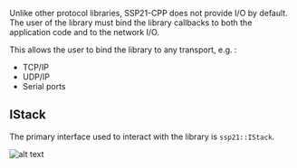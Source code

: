 

Unlike other protocol libraries, SSP21-CPP does not provide I/O by default. The user of the library must bind
the library callbacks to both the application code and to the network I/O.

This allows the user to bind the library to any transport, e.g. :

* TCP/IP
* UDP/IP
* Serial ports

## IStack

The primary interface used to interact with the library is `ssp21::IStack`.

![alt text](../../images/stack.svg)
